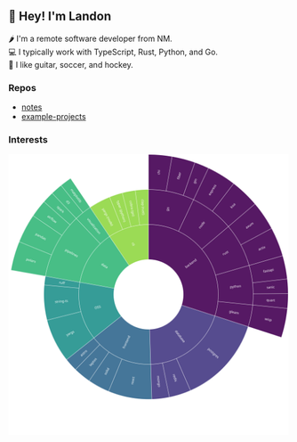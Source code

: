 ## 👋 Hey! I'm Landon

🌶️ I'm a remote software developer from NM. \
💻 I typically work with TypeScript, Rust, Python, and Go. \
🎸 I like guitar, soccer, and hockey.

### Repos

- [notes](https://github.com/jly36963/notes)
- [example-projects](https://github.com/jly36963/example-projects)

### Interests

![Landon's interests (software)](./sunburst-interests-software.svg)
